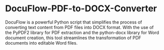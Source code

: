 # DocuFlow-PDF-to-DOCX-Converter
DocuFlow is a powerful Python script that simplifies the process of converting text content from PDF files into DOCX format. With the use of the PyPDF2 library for PDF extraction and the python-docx library for Word document creation, this tool streamlines the transformation of PDF documents into editable Word files.
